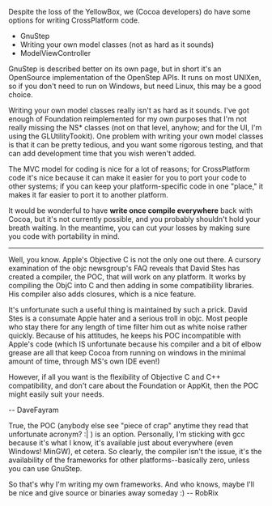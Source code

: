 Despite the loss of the YellowBox, we (Cocoa developers) do have some options for writing CrossPlatform code.


* GnuStep
* Writing your own model classes (not as hard as it sounds)
* ModelViewController


GnuStep is described better on its own page, but in short it's an OpenSource implementation of the OpenStep APIs. It runs on most UNIXen, so if you don't need to run on Windows, but need Linux, this may be a good choice.

Writing your own model classes really isn't as hard as it sounds. I've got enough of Foundation reimplemented for my own purposes that I'm not really missing the NS* classes (not on that level, anyhow; and for the UI, I'm using the GLUtilityTookit). One problem with writing your own model classes is that it can be pretty tedious, and you want some rigorous testing, and that can add development time that you wish weren't added.

The MVC model for coding is nice for a lot of reasons; for CrossPlatform code it's nice because it can make it easier for you to port your code to other systems; if you can keep your platform-specific code in one "place," it makes it far easier to port it to another platform.

It would be wonderful to have **write once compile everywhere** back with Cocoa, but it's not currently possible, and you probably shouldn't hold your breath waiting. In the meantime, you can cut your losses by making sure you code with portability in mind.

----

Well, you know. Apple's Objective C is not the only one out there. A cursory examination of the objc newsgroup's FAQ reveals that David Stes has created a compiler, the POC, that will work on any platform. It works by compiling the ObjC into C and then adding in some compatibility libraries. His compiler also adds closures, which is a nice feature. 

It's unfortunate such a useful thing is maintained by such a prick. David Stes is a consumate Apple hater and a serious troll in objc. Most people who stay there for any length of time filter him out as white noise rather quickly. Because of his attitudes, he keeps his POC incompatible with Apple's code (which IS unfortunate because his compiler and a bit of elbow grease are all that keep Cocoa from running on windows in the minimal amount of time, through MS's own IDE even!)

However, if all you want is the flexibility of Objective C and C++ compatibility, and don't care about the Foundation or AppKit, then the POC might easily suit your needs.

-- DaveFayram

True, the POC (anybody else see "piece of crap" anytime they read that unfortunate acronym? :| ) is an option. Personally, I'm sticking with gcc because it's what I know, it's available just about everywhere (even Windows! MinGW), et cetera. So clearly, the compiler isn't the issue, it's the availability of the frameworks for other platforms--basically zero, unless you can use GnuStep.

So that's why I'm writing my own frameworks. And who knows, maybe I'll be nice and give source or binaries away someday :) -- RobRix
